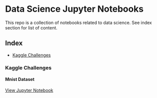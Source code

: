 # Data Science Jupyter Notebooks

This repo is a collection of notebooks related to data science. See index section for list of content.

## Index
* [Kaggle Challenges](#kaggle-challenges)


### Kaggle Challenges

#### Mnist Dataset

[View Jupyter Notebook](https://nbviewer.jupyter.org/github/evertonjlima/Kaggle/blob/master/Digit-Recognizer/digit-recognizer.ipynb)
